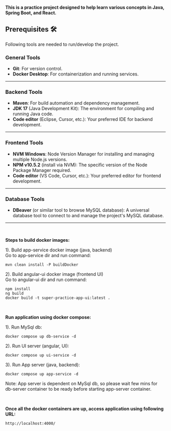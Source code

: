 <b>This is a practice project designed to help learn various concepts in Java, Spring Boot, and React.</b>

## Prerequisites 🛠️

Following tools are needed to run/develop the project.

### General Tools
* **Git**: For version control.
* **Docker Desktop**: For containerization and running services.

---

### Backend Tools
* **Maven**: For build automation and dependency management.
* **JDK 17** (Java Development Kit): The environment for compiling and running Java code.
* **Code editor** (Eclipse, Cursor, etc.): Your preferred IDE for backend development.

---

### Frontend Tools
* **NVM Windows**: Node Version Manager for installing and managing multiple Node.js versions.
* **NPM v10.5.2** (install via NVM): The specific version of the Node Package Manager required.
* **Code editor** (VS Code, Cursor, etc.): Your preferred editor for frontend development.

---

### Database Tools
* **DBeaver** (or similar tool to browse MySQL database): A universal database tool to connect to and manage the project's MySQL database.

---

&nbsp;

<b>Steps to build docker images:</b>

1). Build app-service docker image (java, backend) </br>
Go to app-service dir and run command:
````
mvn clean install -P buildDocker
````

2). Build angular-ui docker image (frontend UI) </br>
Go to angular-ui dir and run command: 
````
npm install
ng build
docker build -t super-practice-app-ui:latest .
````

&nbsp;
&nbsp;

<b>Run application using docker compose:</b> </br>

1). Run MySql db:
````
docker compose up db-service -d
````

2). Run UI server (angular, UI):
````
docker compose up ui-service -d
````

3). Run App server (java, backend):
````
docker compose up app-service -d
````

Note: App server is dependent on MySql db, so please wait few mins for db-server container to be ready before starting app-server container.

&nbsp;
&nbsp;

<b>Once all the docker containers are up, access application using following URL:</b> </br>
````
http://localhost:4000/
````

